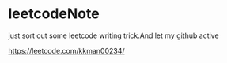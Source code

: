 # leetcodeNote
just sort out some leetcode writing trick.And let my github active

https://leetcode.com/kkman00234/

